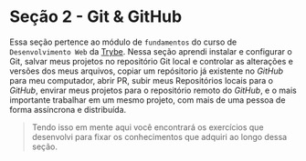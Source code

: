 # Seção 2 - Git & GitHub

Essa seção pertence ao módulo de `fundamentos` do curso  de `` Desenvolvimento Web`` da [Trybe](https://www.betrybe.com/). Nessa seção aprendi instalar e configurar o Git, salvar meus projetos no repositório Git local e controlar as alterações e versões dos meus arquivos, copiar um repósitorio já existente no _GitHub_ para meu computador, abrir PR, subir meus Repositórios locais para o _GitHub_, envirar meus projetos para o repositório remoto do 
_GitHub_, e o mais importante trabalhar em um mesmo projeto, com mais de uma pessoa de forma assíncrona e distribuída.


>Tendo isso em mente aqui você encontrará os exercícios que desenvolvi para fixar os conhecimentos que adquiri ao longo dessa seção.
